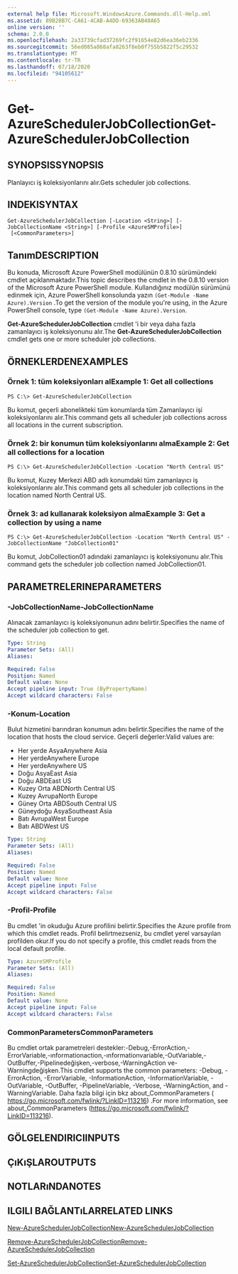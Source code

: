 ```yaml
---
external help file: Microsoft.WindowsAzure.Commands.dll-Help.xml
ms.assetid: 89B28B7C-CA61-4CAB-A4DD-69363AB48A65
online version: ''
schema: 2.0.0
ms.openlocfilehash: 2a33739cfad37269fc2f91654e82d6ea36eb2336
ms.sourcegitcommit: 56ed085a868afa8263f8eb0f755b5822f5c29532
ms.translationtype: MT
ms.contentlocale: tr-TR
ms.lasthandoff: 07/18/2020
ms.locfileid: "94105612"
---
```

# <span data-ttu-id="40cb7-101">Get-AzureSchedulerJobCollection</span><span class="sxs-lookup"><span data-stu-id="40cb7-101">Get-AzureSchedulerJobCollection</span></span>

## <span data-ttu-id="40cb7-102">SYNOPSIS</span><span class="sxs-lookup"><span data-stu-id="40cb7-102">SYNOPSIS</span></span>
<span data-ttu-id="40cb7-103">Planlayıcı iş koleksiyonlarını alır.</span><span class="sxs-lookup"><span data-stu-id="40cb7-103">Gets scheduler job collections.</span></span>

## <span data-ttu-id="40cb7-104">INDEKI</span><span class="sxs-lookup"><span data-stu-id="40cb7-104">SYNTAX</span></span>

```
Get-AzureSchedulerJobCollection [-Location <String>] [-JobCollectionName <String>] [-Profile <AzureSMProfile>]
 [<CommonParameters>]
```

## <span data-ttu-id="40cb7-105">Tanım</span><span class="sxs-lookup"><span data-stu-id="40cb7-105">DESCRIPTION</span></span>
<span data-ttu-id="40cb7-106">Bu konuda, Microsoft Azure PowerShell modülünün 0.8.10 sürümündeki cmdlet açıklanmaktadır.</span><span class="sxs-lookup"><span data-stu-id="40cb7-106">This topic describes the cmdlet in the 0.8.10 version of the Microsoft Azure PowerShell module.</span></span>
<span data-ttu-id="40cb7-107">Kullandığınız modülün sürümünü edinmek için, Azure PowerShell konsolunda yazın `(Get-Module -Name Azure).Version` .</span><span class="sxs-lookup"><span data-stu-id="40cb7-107">To get the version of the module you're using, in the Azure PowerShell console, type `(Get-Module -Name Azure).Version`.</span></span>

<span data-ttu-id="40cb7-108">**Get-AzureSchedulerJobCollection** cmdlet 'i bir veya daha fazla zamanlayıcı iş koleksiyonunu alır.</span><span class="sxs-lookup"><span data-stu-id="40cb7-108">The **Get-AzureSchedulerJobCollection** cmdlet gets one or more scheduler job collections.</span></span>

## <span data-ttu-id="40cb7-109">ÖRNEKLERDEN</span><span class="sxs-lookup"><span data-stu-id="40cb7-109">EXAMPLES</span></span>

### <span data-ttu-id="40cb7-110">Örnek 1: tüm koleksiyonları al</span><span class="sxs-lookup"><span data-stu-id="40cb7-110">Example 1: Get all collections</span></span>
```
PS C:\> Get-AzureSchedulerJobCollection
```

<span data-ttu-id="40cb7-111">Bu komut, geçerli abonelikteki tüm konumlarda tüm Zamanlayıcı işi koleksiyonlarını alır.</span><span class="sxs-lookup"><span data-stu-id="40cb7-111">This command gets all scheduler job collections across all locations in the current subscription.</span></span>

### <span data-ttu-id="40cb7-112">Örnek 2: bir konumun tüm koleksiyonlarını alma</span><span class="sxs-lookup"><span data-stu-id="40cb7-112">Example 2: Get all collections for a location</span></span>
```
PS C:\> Get-AzureSchedulerJobCollection -Location "North Central US"
```

<span data-ttu-id="40cb7-113">Bu komut, Kuzey Merkezi ABD adlı konumdaki tüm zamanlayıcı iş koleksiyonlarını alır.</span><span class="sxs-lookup"><span data-stu-id="40cb7-113">This command gets all scheduler job collections in the location named North Central US.</span></span>

### <span data-ttu-id="40cb7-114">Örnek 3: ad kullanarak koleksiyon alma</span><span class="sxs-lookup"><span data-stu-id="40cb7-114">Example 3: Get a collection by using a name</span></span>
```
PS C:\> Get-AzureSchedulerJobCollection -Location "North Central US" -JobCollectionName "JobCollection01"
```

<span data-ttu-id="40cb7-115">Bu komut, JobCollection01 adındaki zamanlayıcı iş koleksiyonunu alır.</span><span class="sxs-lookup"><span data-stu-id="40cb7-115">This command gets the scheduler job collection named JobCollection01.</span></span>

## <span data-ttu-id="40cb7-116">PARAMETRELERINE</span><span class="sxs-lookup"><span data-stu-id="40cb7-116">PARAMETERS</span></span>

### <span data-ttu-id="40cb7-117">-JobCollectionName</span><span class="sxs-lookup"><span data-stu-id="40cb7-117">-JobCollectionName</span></span>
<span data-ttu-id="40cb7-118">Alınacak zamanlayıcı iş koleksiyonunun adını belirtir.</span><span class="sxs-lookup"><span data-stu-id="40cb7-118">Specifies the name of the scheduler job collection to get.</span></span>

```yaml
Type: String
Parameter Sets: (All)
Aliases: 

Required: False
Position: Named
Default value: None
Accept pipeline input: True (ByPropertyName)
Accept wildcard characters: False
```

### <span data-ttu-id="40cb7-119">-Konum</span><span class="sxs-lookup"><span data-stu-id="40cb7-119">-Location</span></span>
<span data-ttu-id="40cb7-120">Bulut hizmetini barındıran konumun adını belirtir.</span><span class="sxs-lookup"><span data-stu-id="40cb7-120">Specifies the name of the location that hosts the cloud service.</span></span>
<span data-ttu-id="40cb7-121">Geçerli değerler:</span><span class="sxs-lookup"><span data-stu-id="40cb7-121">Valid values are:</span></span> 

- <span data-ttu-id="40cb7-122">Her yerde Asya</span><span class="sxs-lookup"><span data-stu-id="40cb7-122">Anywhere Asia</span></span>
- <span data-ttu-id="40cb7-123">Her yerde</span><span class="sxs-lookup"><span data-stu-id="40cb7-123">Anywhere Europe</span></span>
- <span data-ttu-id="40cb7-124">Her yerde</span><span class="sxs-lookup"><span data-stu-id="40cb7-124">Anywhere US</span></span>
- <span data-ttu-id="40cb7-125">Doğu Asya</span><span class="sxs-lookup"><span data-stu-id="40cb7-125">East Asia</span></span>
- <span data-ttu-id="40cb7-126">Doğu ABD</span><span class="sxs-lookup"><span data-stu-id="40cb7-126">East US</span></span>
- <span data-ttu-id="40cb7-127">Kuzey Orta ABD</span><span class="sxs-lookup"><span data-stu-id="40cb7-127">North Central US</span></span>
- <span data-ttu-id="40cb7-128">Kuzey Avrupa</span><span class="sxs-lookup"><span data-stu-id="40cb7-128">North Europe</span></span>
- <span data-ttu-id="40cb7-129">Güney Orta ABD</span><span class="sxs-lookup"><span data-stu-id="40cb7-129">South Central US</span></span>
- <span data-ttu-id="40cb7-130">Güneydoğu Asya</span><span class="sxs-lookup"><span data-stu-id="40cb7-130">Southeast Asia</span></span>
- <span data-ttu-id="40cb7-131">Batı Avrupa</span><span class="sxs-lookup"><span data-stu-id="40cb7-131">West Europe</span></span>
- <span data-ttu-id="40cb7-132">Batı ABD</span><span class="sxs-lookup"><span data-stu-id="40cb7-132">West US</span></span>

```yaml
Type: String
Parameter Sets: (All)
Aliases: 

Required: False
Position: Named
Default value: None
Accept pipeline input: False
Accept wildcard characters: False
```

### <span data-ttu-id="40cb7-133">-Profil</span><span class="sxs-lookup"><span data-stu-id="40cb7-133">-Profile</span></span>
<span data-ttu-id="40cb7-134">Bu cmdlet 'in okuduğu Azure profilini belirtir.</span><span class="sxs-lookup"><span data-stu-id="40cb7-134">Specifies the Azure profile from which this cmdlet reads.</span></span>
<span data-ttu-id="40cb7-135">Profil belirtmezseniz, bu cmdlet yerel varsayılan profilden okur.</span><span class="sxs-lookup"><span data-stu-id="40cb7-135">If you do not specify a profile, this cmdlet reads from the local default profile.</span></span>

```yaml
Type: AzureSMProfile
Parameter Sets: (All)
Aliases: 

Required: False
Position: Named
Default value: None
Accept pipeline input: False
Accept wildcard characters: False
```

### <span data-ttu-id="40cb7-136">CommonParameters</span><span class="sxs-lookup"><span data-stu-id="40cb7-136">CommonParameters</span></span>
<span data-ttu-id="40cb7-137">Bu cmdlet ortak parametreleri destekler:-Debug,-ErrorAction,-ErrorVariable,-ınformationaction,-ınformationvariable,-OutVariable,-OutBuffer,-Pipelinedeğişken,-verbose,-WarningAction ve-Warningdeğişken.</span><span class="sxs-lookup"><span data-stu-id="40cb7-137">This cmdlet supports the common parameters: -Debug, -ErrorAction, -ErrorVariable, -InformationAction, -InformationVariable, -OutVariable, -OutBuffer, -PipelineVariable, -Verbose, -WarningAction, and -WarningVariable.</span></span> <span data-ttu-id="40cb7-138">Daha fazla bilgi için bkz about_CommonParameters ( https://go.microsoft.com/fwlink/?LinkID=113216) .</span><span class="sxs-lookup"><span data-stu-id="40cb7-138">For more information, see about_CommonParameters (https://go.microsoft.com/fwlink/?LinkID=113216).</span></span>

## <span data-ttu-id="40cb7-139">GÖLGELENDIRICI</span><span class="sxs-lookup"><span data-stu-id="40cb7-139">INPUTS</span></span>

## <span data-ttu-id="40cb7-140">ÇıKıŞLAR</span><span class="sxs-lookup"><span data-stu-id="40cb7-140">OUTPUTS</span></span>

## <span data-ttu-id="40cb7-141">NOTLARıNDA</span><span class="sxs-lookup"><span data-stu-id="40cb7-141">NOTES</span></span>

## <span data-ttu-id="40cb7-142">ILGILI BAĞLANTıLAR</span><span class="sxs-lookup"><span data-stu-id="40cb7-142">RELATED LINKS</span></span>

[<span data-ttu-id="40cb7-143">New-AzureSchedulerJobCollection</span><span class="sxs-lookup"><span data-stu-id="40cb7-143">New-AzureSchedulerJobCollection</span></span>](./New-AzureSchedulerJobCollection.md)

[<span data-ttu-id="40cb7-144">Remove-AzureSchedulerJobCollection</span><span class="sxs-lookup"><span data-stu-id="40cb7-144">Remove-AzureSchedulerJobCollection</span></span>](./Remove-AzureSchedulerJobCollection.md)

[<span data-ttu-id="40cb7-145">Set-AzureSchedulerJobCollection</span><span class="sxs-lookup"><span data-stu-id="40cb7-145">Set-AzureSchedulerJobCollection</span></span>](./Set-AzureSchedulerJobCollection.md)


